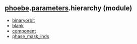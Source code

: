 ## [phoebe](phoebe.md).[parameters](phoebe.parameters.md).hierarchy (module)

* [binaryorbit](phoebe.parameters.hierarchy.binaryorbit.md)
* [blank](phoebe.parameters.hierarchy.blank.md)
* [component](phoebe.parameters.hierarchy.component.md)
* [phase_mask_inds](phoebe.parameters.hierarchy.phase_mask_inds.md)
